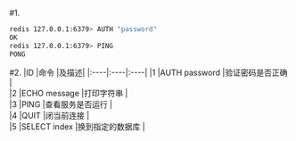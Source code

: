 #1.

```bash
redis 127.0.0.1:6379> AUTH "password"
OK
redis 127.0.0.1:6379> PING
PONG
```

#2.
|ID   |命令   |及描述|
|:----|:----|:----|
|1	|AUTH password              |验证密码是否正确   |      
|2	|ECHO message               |打印字符串      |      
|3	|PING                       |查看服务是否运行   |      
|4	|QUIT                       |闭当前连接      |      
|5	|SELECT index               |换到指定的数据库   |      
